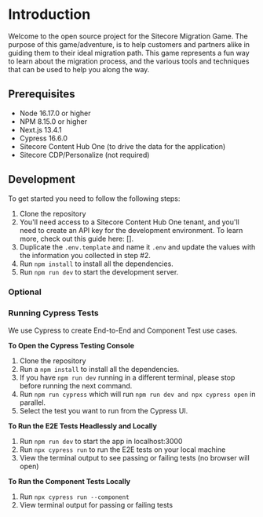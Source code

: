 # Introduction

Welcome to the open source project for the Sitecore Migration Game. The purpose of this game/adventure, is to help customers and partners alike in guiding them to their ideal migration path. This game represents a fun way to learn about the migration process, and the various tools and techniques that can be used to help you along the way.

## Prerequisites

- Node 16.17.0 or higher
- NPM 8.15.0 or higher
- Next.js 13.4.1
- Cypress 16.6.0
- Sitecore Content Hub One (to drive the data for the application)
- Sitecore CDP/Personalize (not required)

## Development

To get started you need to follow the following steps:

1. Clone the repository
2. You'll need access to a Sitecore Content Hub One tenant, and you'll need to create an API key for the development environment. To learn more, check out this guide here: [].
3. Duplicate the `.env.template` and name it `.env` and update the values with the information you collected in step #2.
4. Run `npm install` to install all the dependencies.
5. Run `npm run dev` to start the development server.

### Optional

### Running Cypress Tests

We use Cypress to create End-to-End and Component Test use cases.

**To Open the Cypress Testing Console**
1. Clone the repository
2. Run a `npm install` to install all the dependencies.
3. If you have `npm run dev` running in a different terminal, please stop before running the next command.
4. Run `npm run cypress` which will run `npm run dev and npx cypress open` in parallel.
5. Select the test you want to run from the Cypress UI.

**To Run the E2E Tests Headlessly and Locally**
1. Run `npm run dev` to start the app in localhost:3000
2. Run `npx cypress run` to run the E2E tests on your local machine
3. View the terminal output to see passing or failing tests (no browser will open)

**To Run the Component Tests Locally**
1. Run `npx cypress run --component`
2. View terminal output for passing or failing tests
